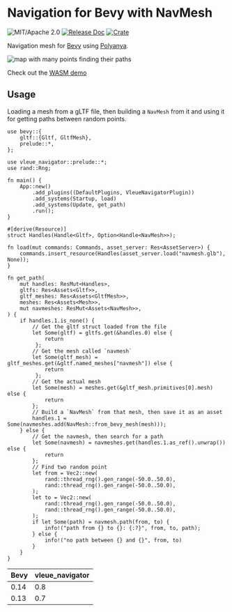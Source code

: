 # Navigation for Bevy with NavMesh

![MIT/Apache 2.0](https://img.shields.io/badge/license-MIT%2FApache-blue.svg)
[![Release Doc](https://docs.rs/vleue_navigator/badge.svg)](https://docs.rs/vleue_navigator)
[![Crate](https://img.shields.io/crates/v/vleue_navigator.svg)](https://crates.io/crates/vleue_navigator)

Navigation mesh for [Bevy](http://github.com/bevyengine/bevy) using [Polyanya](https://github.com/vleue/polyanya).

![map with many points finding their paths](https://raw.githubusercontent.com/vleue/vleue_navigator/main/screenshots/many.png)

Check out the [WASM demo](https://vleue.github.io/vleue_navigator/)

## Usage

Loading a mesh from a gLTF file, then building a `NavMesh` from it and using it for getting paths between random points.

```rust,no_run
use bevy::{
    gltf::{Gltf, GltfMesh},
    prelude::*,
};

use vleue_navigator::prelude::*;
use rand::Rng;

fn main() {
    App::new()
        .add_plugins((DefaultPlugins, VleueNavigatorPlugin))
        .add_systems(Startup, load)
        .add_systems(Update, get_path)
        .run();
}

#[derive(Resource)]
struct Handles(Handle<Gltf>, Option<Handle<NavMesh>>);

fn load(mut commands: Commands, asset_server: Res<AssetServer>) {
    commands.insert_resource(Handles(asset_server.load("navmesh.glb"), None));
}

fn get_path(
    mut handles: ResMut<Handles>,
    gltfs: Res<Assets<Gltf>>,
    gltf_meshes: Res<Assets<GltfMesh>>,
    meshes: Res<Assets<Mesh>>,
    mut navmeshes: ResMut<Assets<NavMesh>>,
) {
    if handles.1.is_none() {
        // Get the gltf struct loaded from the file
        let Some(gltf) = gltfs.get(&handles.0) else {
            return
         };
        // Get the mesh called `navmesh`
        let Some(gltf_mesh) = gltf_meshes.get(&gltf.named_meshes["navmesh"]) else {
            return
         };
        // Get the actual mesh
        let Some(mesh) = meshes.get(&gltf_mesh.primitives[0].mesh) else {
            return
        };
        // Build a `NavMesh` from that mesh, then save it as an asset
        handles.1 = Some(navmeshes.add(NavMesh::from_bevy_mesh(mesh)));
    } else {
        // Get the navmesh, then search for a path
        let Some(navmesh) = navmeshes.get(handles.1.as_ref().unwrap()) else {
            return
        };
        // Find two random point
        let from = Vec2::new(
            rand::thread_rng().gen_range(-50.0..50.0),
            rand::thread_rng().gen_range(-50.0..50.0),
        );
        let to = Vec2::new(
            rand::thread_rng().gen_range(-50.0..50.0),
            rand::thread_rng().gen_range(-50.0..50.0),
        );
        if let Some(path) = navmesh.path(from, to) {
            info!("path from {} to {}: {:?}", from, to, path);
        } else {
            info!("no path between {} and {}", from, to)
        }
    }
}
```

|Bevy|vleue_navigator|
|---|---|
|0.14|0.8|
|0.13|0.7|
